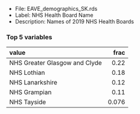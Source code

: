 

* File: EAVE_demographics_SK.rds
* Label: NHS Health Board Name
* Description: Names of 2019 NHS Health Boards

### Top 5 variables
| value                         |   frac |
|:------------------------------|-------:|
| NHS Greater Glasgow and Clyde |  0.22  |
| NHS Lothian                   |  0.18  |
| NHS Lanarkshire               |  0.12  |
| NHS Grampian                  |  0.11  |
| NHS Tayside                   |  0.076 |
        